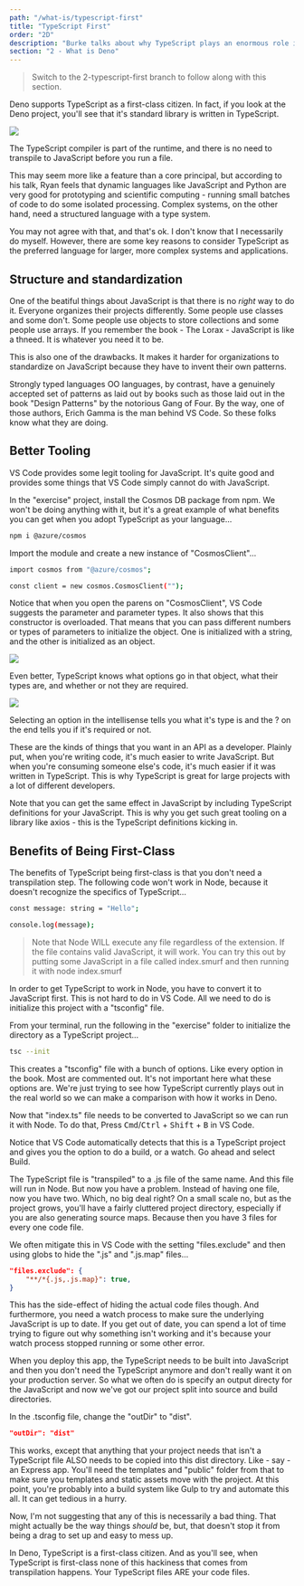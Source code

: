 ```yaml
---
path: "/what-is/typescript-first"
title: "TypeScript First"
order: "2D"
description: "Burke talks about why TypeScript plays an enormous role in how Deno thinks about how applications should be built."
section: "2 - What is Deno"
---
```


> Switch to the 2-typescript-first branch to follow along with this section.

Deno supports TypeScript as a first-class citizen. In fact, if you look at the Deno project, you'll see that it's standard library is written in TypeScript.

![](../images/stdlib-typescript.jpg)

The TypeScript compiler is part of the runtime, and there is no need to transpile to JavaScript before you run a file.

This may seem more like a feature than a core principal, but according to his talk, Ryan feels that dynamic languages like JavaScript and Python are very good for prototyping and scientific computing - running small batches of code to do some isolated processing. Complex systems, on the other hand, need a structured language with a type system.

You may not agree with that, and that's ok. I don't know that I necessarily do myself. However, there are some key reasons to consider TypeScript as the preferred language for larger, more complex systems and applications.

## Structure and standardization

One of the beatiful things about JavaScript is that there is no _right_ way to do it. Everyone organizes their projects differently. Some people use classes and some don't. Some people use objects to store collections and some people use arrays. If you remember the book - The Lorax - JavaScript is like a thneed. It is whatever you need it to be.

This is also one of the drawbacks. It makes it harder for organizations to standardize on JavaScript because they have to invent their own patterns.

Strongly typed languages OO languages, by contrast, have a genuinely accepted set of patterns as laid out by books such as those laid out in the book "Design Patterns" by the notorious Gang of Four. By the way, one of those authors, Erich Gamma is the man behind VS Code. So these folks know what they are doing.

## Better Tooling

VS Code provides some legit tooling for JavaScript. It's quite good and provides some things that VS Code simply cannot do with JavaScript.

In the "exercise" project, install the Cosmos DB package from npm. We won't be doing anything with it, but it's a great example of what benefits you can get when you adopt TypeScript as your language...

```bash
npm i @azure/cosmos
```

Import the module and create a new instance of "CosmosClient"...

```bash
import cosmos from "@azure/cosmos";

const client = new cosmos.CosmosClient("");
```

Notice that when you open the parens on "CosmosClient", VS Code suggests the parameter and parameter types. It also shows that this constructor is overloaded. That means that you can pass different numbers or types of parameters to initialize the object. One is initialized with a string, and the other is initialized as an object.

![](../images/cosmos-options.jpg)

Even better, TypeScript knows what options go in that object, what their types are, and whether or not they are required.

![](../images/options-options.jpg)

Selecting an option in the intellisense tells you what it's type is and the ? on the end tells you if it's required or not.

These are the kinds of things that you want in an API as a developer. Plainly put, when you're writing code, it's much easier to write JavaScript. But when you're consuming someone else's code, it's much easier if it was written in TypeScript. This is why TypeScript is great for large projects with a lot of different developers.

Note that you can get the same effect in JavaScript by including TypeScript definitions for your JavaScript. This is why you get such great tooling on a library like axios - this is the TypeScript definitions kicking in.

## Benefits of Being First-Class

The benefits of TypeScript being first-class is that you don't need a transpilation step. The following code won't work in Node, because it doesn't recognize the specifics of TypeScript...

```bash
const message: string = "Hello";

console.log(message);
```

> Note that Node WILL execute any file regardless of the extension. If the file contains valid JavaScript, it will work. You can try this out by putting some JavaScript in a file called index.smurf and then running it with node index.smurf

In order to get TypeScript to work in Node, you have to convert it to JavaScript first. This is not hard to do in VS Code. All we need to do is initialize this project with a "tsconfig" file.

From your terminal, run the following in the "exercise" folder to initialize the directory as a TypeScript project...

```bash
tsc --init
```

This creates a "tsconfig" file with a bunch of options. Like every option in the book. Most are commented out. It's not important here what these options are. We're just trying to see how TypeScript currently plays out in the real world so we can make a comparison with how it works in Deno.

Now that "index.ts" file needs to be converted to JavaScript so we can run it with Node. To do that, Press <kbd>Cmd</kbd>/<kbd>Ctrl</kbd> + <kbd>Shift</kbd> + <kbd>B</kbd> in VS Code.

Notice that VS Code automatically detects that this is a TypeScript project and gives you the option to do a build, or a watch. Go ahead and select Build.

The TypeScript file is "transpiled" to a .js file of the same name. And this file will run in Node. But now you have a problem. Instead of having one file, now you have two. Which, no big deal right? On a small scale no, but as the project grows, you'll have a fairly cluttered project directory, especially if you are also generating source maps. Because then you have 3 files for every one code file.

We often mitigate this in VS Code with the setting "files.exclude" and then using globs to hide the ".js" and ".js.map" files...

```json
"files.exclude": {
    "**/*{.js,.js.map}": true,
}
```

This has the side-effect of hiding the actual code files though. And furthermore, you need a watch process to make sure the underlying JavaScript is up to date. If you get out of date, you can spend a lot of time trying to figure out why something isn't working and it's because your watch process stopped running or some other error.

When you deploy this app, the TypeScript needs to be built into JavaScript and then you don't need the TypeScript anymore and don't really want it on your production server. So what we often do is specify an output directy for the JavaScript and now we've got our project split into source and build directories.

In the .tsconfig file, change the "outDir" to "dist".

```json
"outDir": "dist"
```

This works, except that anything that your project needs that isn't a TypeScript file ALSO needs to be copied into this dist directory. Like - say - an Express app. You'll need the templates and "public" folder from that to make sure you templates and static assets move with the project. At this point, you're probably into a build system like Gulp to try and automate this all. It can get tedious in a hurry.

Now, I'm not suggesting that any of this is necessarily a bad thing. That might actually be the way things _should_ be, but, that doesn't stop it from being a drag to set up and easy to mess up.

In Deno, TypeScript is a first-class citizen. And as you'll see, when TypeScript is first-class none of this hackiness that comes from transpilation happens. Your TypeScript files ARE your code files.
